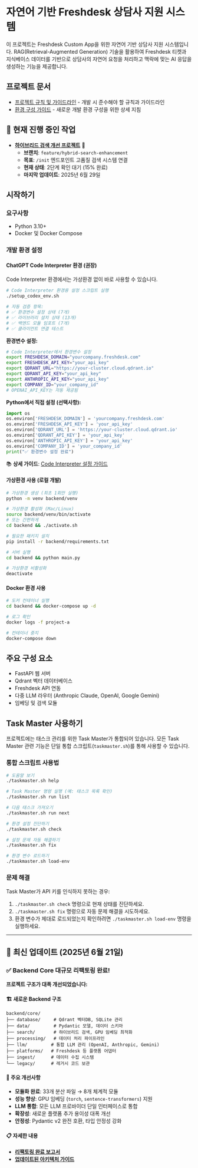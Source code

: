 # 자연어 기반 Freshdesk 상담사 지원 시스템

이 프로젝트는 Freshdesk Custom App을 위한 자연어 기반 상담사 지원 시스템입니다.
RAG(Retrieval-Augmented Generation) 기술을 활용하여 Freshdesk 티켓과 지식베이스 데이터를 기반으로 상담사의 자연어 요청을 처리하고 맥락에 맞는 AI 응답을 생성하는 기능을 제공합니다.

## 프로젝트 문서

- [프로젝트 규칙 및 가이드라인](./PROJECT_RULES.md) - 개발 시 준수해야 할 규칙과 가이드라인
- [환경 구성 가이드](./SETUP.md) - 새로운 개발 환경 구성을 위한 상세 지침

## 🔄 현재 진행 중인 작업

- **[하이브리드 검색 개선 프로젝트](./docs/HYBRID_SEARCH_STATUS.md)** 🚀
  - **브랜치**: `feature/hybrid-search-enhancement`
  - **목표**: `/init` 엔드포인트 고품질 검색 시스템 연결
  - **현재 상태**: 2단계 확인 대기 (15% 완료)
  - **마지막 업데이트**: 2025년 6월 29일

## 시작하기

### 요구사항

- Python 3.10+
- Docker 및 Docker Compose

### 개발 환경 설정

#### ChatGPT Code Interpreter 환경 (권장)

Code Interpreter 환경에서는 가상환경 없이 바로 사용할 수 있습니다.

```bash
# Code Interpreter 환경용 설정 스크립트 실행
./setup_codex_env.sh

# 자동 검증 항목:
# ✅ 환경변수 설정 상태 (7개)
# ✅ 라이브러리 설치 상태 (13개)
# ✅ 백엔드 모듈 임포트 (7개)
# ✅ 클라이언트 연결 테스트
```

**환경변수 설정:**

```bash
# Code Interpreter에서 환경변수 설정
export FRESHDESK_DOMAIN="yourcompany.freshdesk.com"
export FRESHDESK_API_KEY="your_api_key"
export QDRANT_URL="https://your-cluster.cloud.qdrant.io"
export QDRANT_API_KEY="your_api_key"
export ANTHROPIC_API_KEY="your_api_key"
export COMPANY_ID="your_company_id"
# OPENAI_API_KEY는 자동 제공됨
```

**Python에서 직접 설정 (선택사항):**

```python
import os
os.environ['FRESHDESK_DOMAIN'] = 'yourcompany.freshdesk.com'
os.environ['FRESHDESK_API_KEY'] = 'your_api_key'
os.environ['QDRANT_URL'] = 'https://your-cluster.cloud.qdrant.io'
os.environ['QDRANT_API_KEY'] = 'your_api_key'
os.environ['ANTHROPIC_API_KEY'] = 'your_api_key'
os.environ['COMPANY_ID'] = 'your_company_id'
print("✅ 환경변수 설정 완료")
```

📚 **상세 가이드**: [Code Interpreter 설정 가이드](./CODEX_SETUP.md)

#### 가상환경 사용 (로컬 개발)

```bash
# 가상환경 생성 (최초 1회만 실행)
python -m venv backend/venv

# 가상환경 활성화 (Mac/Linux)
source backend/venv/bin/activate
# 또는 간편하게
cd backend && ./activate.sh

# 필요한 패키지 설치
pip install -r backend/requirements.txt

# 서버 실행
cd backend && python main.py

# 가상환경 비활성화
deactivate
```

#### Docker 환경 사용

```bash
# 도커 컨테이너 실행
cd backend && docker-compose up -d

# 로그 확인
docker logs -f project-a

# 컨테이너 중지
docker-compose down
```

## 주요 구성 요소

- FastAPI 웹 서버
- Qdrant 벡터 데이터베이스
- Freshdesk API 연동
- 다중 LLM 라우터 (Anthropic Claude, OpenAI, Google Gemini)
- 임베딩 및 검색 모듈

## Task Master 사용하기

프로젝트에는 태스크 관리를 위한 Task Master가 통합되어 있습니다. 모든 Task Master 관련 기능은 단일 통합 스크립트(`taskmaster.sh`)를 통해 사용할 수 있습니다.

### 통합 스크립트 사용법

```bash
# 도움말 보기
./taskmaster.sh help

# Task Master 명령 실행 (예: 태스크 목록 확인)
./taskmaster.sh run list

# 다음 태스크 가져오기
./taskmaster.sh run next

# 환경 설정 진단하기
./taskmaster.sh check

# 설정 문제 자동 해결하기
./taskmaster.sh fix

# 환경 변수 로드하기
./taskmaster.sh load-env
```

### 문제 해결

Task Master가 API 키를 인식하지 못하는 경우:

1. `./taskmaster.sh check` 명령으로 현재 상태를 진단하세요.
2. `./taskmaster.sh fix` 명령으로 자동 문제 해결을 시도하세요.
3. 환경 변수가 제대로 로드되었는지 확인하려면 `./taskmaster.sh load-env` 명령을 실행하세요.

---

## 🎉 최신 업데이트 (2025년 6월 21일)

### ✅ Backend Core 대규모 리팩토링 완료!

**프로젝트 구조가 대폭 개선되었습니다:**

#### 🏗️ 새로운 Backend 구조

```
backend/core/
├── database/     # Qdrant 벡터DB, SQLite 관리
├── data/         # Pydantic 모델, 데이터 스키마
├── search/       # 하이브리드 검색, GPU 임베딩 최적화
├── processing/   # 데이터 처리 파이프라인
├── llm/         # 통합 LLM 관리 (OpenAI, Anthropic, Gemini)
├── platforms/   # Freshdesk 등 플랫폼 어댑터
├── ingest/      # 데이터 수집 시스템
└── legacy/      # 레거시 코드 보관
```

#### 🚀 주요 개선사항

- **모듈화 완료**: 33개 분산 파일 → 8개 체계적 모듈
- **성능 향상**: GPU 임베딩 (`torch`, `sentence-transformers`) 지원
- **LLM 통합**: 모든 LLM 프로바이더 단일 인터페이스로 통합
- **확장성**: 새로운 플랫폼 추가 용이성 대폭 개선
- **안정성**: Pydantic v2 완전 호환, 타입 안정성 강화

#### 📋 자세한 내용

- **[리팩토링 완료 보고서](./backend/docs/BACKEND_REFACTORING_COMPLETION_REPORT.md)**
- **[업데이트된 아키텍처 가이드](./.github/instructions/core/system-architecture.instructions.md)**

